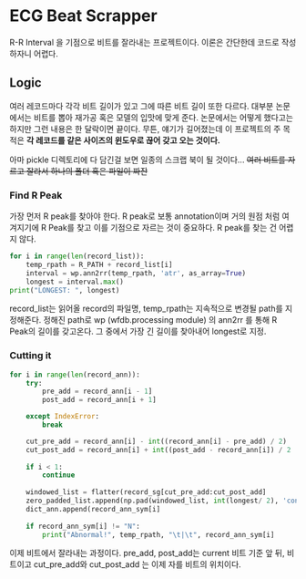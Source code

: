 # ECG Beat Scrapper
R-R Interval 을 기점으로 비트를 잘라내는 프로젝트이다. 이론은 간단한데 코드로 작성하자니 어렵다.

## Logic
여러 레코드마다 각각 비트 길이가 있고 그에 따른 비트 길이 또한 다르다. 대부분 논문에서는 비트를 뽑아 재가공 혹은 모델의 입맛에 맞게 준다. 논문에서는 어떻게 했다고는 하지만 그런 내용은 한 달락이면 끝이다. 무튼, 얘기가 길어졌는데 이 프로젝트의 주 목적은 **각 레코드를 같은 사이즈의 윈도우로 끊어 갖고 오는 것이다.**

아마 pickle 디렉토리에 다 담긴걸 보면 일종의 스크랩 북이 될 것이다... ~~여러 비트를 자르고 잘라서 하나의 폴더 혹은 파일이 짜잔~~

### Find R Peak
가장 먼저 R peak를 찾아야 한다. R peak로 보통 annotation이며 거의 원점 처럼 여겨지기에 R Peak를 찾고 이를 기점으로 자르는 것이 중요하다. R peak를 찾는 건 어렵지 않다.

```python
for i in range(len(record_list)):
    temp_rpath = R_PATH + record_list[i]
    interval = wp.ann2rr(temp_rpath, 'atr', as_array=True)
    longest = interval.max()
print("LONGEST: ", longest)
```

record_list는 읽어올 record의 파일명, temp_rpath는 지속적으로 변경될 path를 지정해준다. 정해진 path로 wp (wfdb.processing module) 의 ann2rr 를 통해 R Peak의 길이를 갖고온다. 그 중에서 가장 긴 길이를 찾아내어 longest로 지정. 

### Cutting it

```python
for i in range(len(record_ann)):
    try:
        pre_add = record_ann[i - 1]
        post_add = record_ann[i + 1]

    except IndexError:
        break

    cut_pre_add = record_ann[i] - int((record_ann[i] - pre_add) / 2) 
    cut_post_add = record_ann[i] + int((post_add - record_ann[i]) / 2
    
    if i < 1:
        continue
    
    windowed_list = flatter(record_sg[cut_pre_add:cut_post_add]
    zero_padded_list.append(np.pad(windowed_list, int(longest/ 2), 'constant', constant_values=0))
    dict_ann.append(record_ann_sym[i]
    
    if record_ann_sym[i] != "N":
        print("Abnormal!", temp_rpath, "\t|\t", record_ann_sym[i]
```

이제 비트에서 잘라내는 과정이다. pre_add, post_add는 current 비트 기준 앞 뒤, 비트이고 cut_pre_add와 cut_post_add 는 이제 자를 비트의 위치이다.